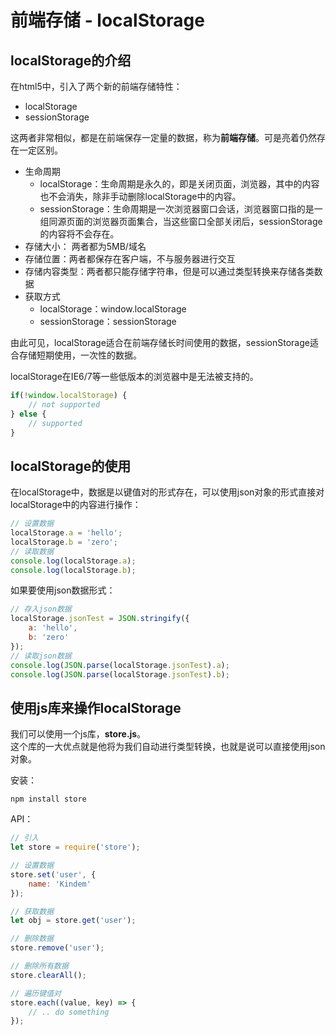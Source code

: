 # 前端存储 - localStorage #
## localStorage的介绍 ##
在html5中，引入了两个新的前端存储特性：  
* localStorage
* sessionStorage
  
这两者非常相似，都是在前端保存一定量的数据，称为**前端存储**。可是亮着仍然存在一定区别。  
* 生命周期
  * localStorage：生命周期是永久的，即是关闭页面，浏览器，其中的内容也不会消失，除非手动删除localStorage中的内容。
  * sessionStorage：生命周期是一次浏览器窗口会话，浏览器窗口指的是一组同源页面的浏览器页面集合，当这些窗口全部关闭后，sessionStorage的内容将不会存在。
* 存储大小： 两者都为5MB/域名
* 存储位置：两者都保存在客户端，不与服务器进行交互
* 存储内容类型：两者都只能存储字符串，但是可以通过类型转换来存储各类数据
* 获取方式
  * localStorage：window.localStorage
  * sessionStorage：sessionStorage
  
由此可见，localStorage适合在前端存储长时间使用的数据，sessionStorage适合存储短期使用，一次性的数据。  
  
localStorage在IE6/7等一些低版本的浏览器中是无法被支持的。  
```javascript
if(!window.localStorage) {
    // not supported
} else {
    // supported
}
```  
  
## localStorage的使用 ##
在localStorage中，数据是以键值对的形式存在，可以使用json对象的形式直接对localStorage中的内容进行操作：  
```javascript
// 设置数据
localStorage.a = 'hello';
localStorage.b = 'zero';
// 读取数据
console.log(localStorage.a);
console.log(localStorage.b);
```  
  
如果要使用json数据形式：  
```javascript
// 存入json数据
localStorage.jsonTest = JSON.stringify({
    a: 'hello',
    b: 'zero'
});
// 读取json数据
console.log(JSON.parse(localStorage.jsonTest).a);
console.log(JSON.parse(localStorage.jsonTest).b);
```
  
## 使用js库来操作localStorage ##
我们可以使用一个js库，**store.js**。  
这个库的一大优点就是他将为我们自动进行类型转换，也就是说可以直接使用json对象。  
  
安装：  
```nodejs
npm install store
```  
  
API：  
```javascript
// 引入
let store = require('store');

// 设置数据
store.set('user', {
    name: 'Kindem'
});

// 获取数据
let obj = store.get('user');

// 删除数据
store.remove('user');

// 删除所有数据
store.clearAll();

// 遍历键值对
store.each((value, key) => {
    // .. do something
});
```
